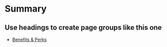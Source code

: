 # Summary

## Use headings to create page groups like this one

* [Benefits & Perks](benfits-and-perks.md)
